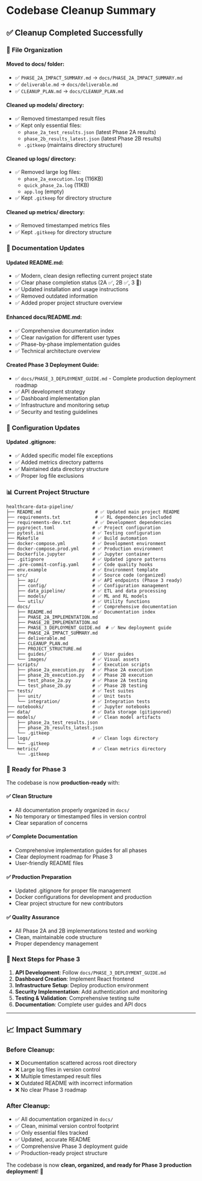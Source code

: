 # Codebase Cleanup Summary

## ✅ Cleanup Completed Successfully

### 📁 **File Organization**

#### **Moved to docs/ folder:**
- ✅ `PHASE_2A_IMPACT_SUMMARY.md` → `docs/PHASE_2A_IMPACT_SUMMARY.md`
- ✅ `deliverable.md` → `docs/deliverable.md`
- ✅ `CLEANUP_PLAN.md` → `docs/CLEANUP_PLAN.md`

#### **Cleaned up models/ directory:**
- ✅ Removed timestamped result files
- ✅ Kept only essential files:
  - `phase_2a_test_results.json` (latest Phase 2A results)
  - `phase_2b_results_latest.json` (latest Phase 2B results)
  - `.gitkeep` (maintains directory structure)

#### **Cleaned up logs/ directory:**
- ✅ Removed large log files:
  - `phase_2a_execution.log` (116KB)
  - `quick_phase_2a.log` (11KB)
  - `app.log` (empty)
- ✅ Kept `.gitkeep` for directory structure

#### **Cleaned up metrics/ directory:**
- ✅ Removed timestamped metrics files
- ✅ Kept `.gitkeep` for directory structure

### 📝 **Documentation Updates**

#### **Updated README.md:**
- ✅ Modern, clean design reflecting current project state
- ✅ Clear phase completion status (2A ✅, 2B ✅, 3 🚧)
- ✅ Updated installation and usage instructions
- ✅ Removed outdated information
- ✅ Added proper project structure overview

#### **Enhanced docs/README.md:**
- ✅ Comprehensive documentation index
- ✅ Clear navigation for different user types
- ✅ Phase-by-phase implementation guides
- ✅ Technical architecture overview

#### **Created Phase 3 Deployment Guide:**
- ✅ `docs/PHASE_3_DEPLOYMENT_GUIDE.md` - Complete production deployment roadmap
- ✅ API development strategy
- ✅ Dashboard implementation plan
- ✅ Infrastructure and monitoring setup
- ✅ Security and testing guidelines

### 🔧 **Configuration Updates**

#### **Updated .gitignore:**
- ✅ Added specific model file exceptions
- ✅ Added metrics directory patterns
- ✅ Maintained data directory structure
- ✅ Proper log file exclusions

### 📊 **Current Project Structure**

```
healthcare-data-pipeline/
├── README.md                    # ✅ Updated main project README
├── requirements.txt             # ✅ RL dependencies included
├── requirements-dev.txt         # ✅ Development dependencies
├── pyproject.toml              # ✅ Project configuration
├── pytest.ini                  # ✅ Testing configuration
├── Makefile                    # ✅ Build automation
├── docker-compose.yml          # ✅ Development environment
├── docker-compose.prod.yml     # ✅ Production environment
├── Dockerfile.jupyter          # ✅ Jupyter container
├── .gitignore                  # ✅ Updated ignore patterns
├── .pre-commit-config.yaml     # ✅ Code quality hooks
├── env.example                 # ✅ Environment template
├── src/                        # ✅ Source code (organized)
│   ├── api/                    # ✅ API endpoints (Phase 3 ready)
│   ├── config/                 # ✅ Configuration management
│   ├── data_pipeline/          # ✅ ETL and data processing
│   ├── models/                 # ✅ ML and RL models
│   └── utils/                  # ✅ Utility functions
├── docs/                       # ✅ Comprehensive documentation
│   ├── README.md               # ✅ Documentation index
│   ├── PHASE_2A_IMPLEMENTATION.md
│   ├── PHASE_2B_IMPLEMENTATION.md
│   ├── PHASE_3_DEPLOYMENT_GUIDE.md  # ✅ New deployment guide
│   ├── PHASE_2A_IMPACT_SUMMARY.md
│   ├── deliverable.md
│   ├── CLEANUP_PLAN.md
│   ├── PROJECT_STRUCTURE.md
│   ├── guides/                 # ✅ User guides
│   └── images/                 # ✅ Visual assets
├── scripts/                    # ✅ Execution scripts
│   ├── phase_2a_execution.py   # ✅ Phase 2A execution
│   ├── phase_2b_execution.py   # ✅ Phase 2B execution
│   ├── test_phase_2a.py        # ✅ Phase 2A testing
│   └── test_phase_2b.py        # ✅ Phase 2B testing
├── tests/                      # ✅ Test suites
│   ├── unit/                   # ✅ Unit tests
│   └── integration/            # ✅ Integration tests
├── notebooks/                  # ✅ Jupyter notebooks
├── data/                       # ✅ Data storage (gitignored)
├── models/                     # ✅ Clean model artifacts
│   ├── phase_2a_test_results.json
│   ├── phase_2b_results_latest.json
│   └── .gitkeep
├── logs/                       # ✅ Clean logs directory
│   └── .gitkeep
└── metrics/                    # ✅ Clean metrics directory
    └── .gitkeep
```

### 🎯 **Ready for Phase 3**

The codebase is now **production-ready** with:

#### **✅ Clean Structure**
- All documentation properly organized in `docs/`
- No temporary or timestamped files in version control
- Clear separation of concerns

#### **✅ Complete Documentation**
- Comprehensive implementation guides for all phases
- Clear deployment roadmap for Phase 3
- User-friendly README files

#### **✅ Production Preparation**
- Updated .gitignore for proper file management
- Docker configurations for development and production
- Clear project structure for new contributors

#### **✅ Quality Assurance**
- All Phase 2A and 2B implementations tested and working
- Clean, maintainable code structure
- Proper dependency management

### 🚀 **Next Steps for Phase 3**

1. **API Development**: Follow `docs/PHASE_3_DEPLOYMENT_GUIDE.md`
2. **Dashboard Creation**: Implement React frontend
3. **Infrastructure Setup**: Deploy production environment
4. **Security Implementation**: Add authentication and monitoring
5. **Testing & Validation**: Comprehensive testing suite
6. **Documentation**: Complete user guides and API docs

---

## 📈 **Impact Summary**

### **Before Cleanup:**
- ❌ Documentation scattered across root directory
- ❌ Large log files in version control
- ❌ Multiple timestamped result files
- ❌ Outdated README with incorrect information
- ❌ No clear Phase 3 roadmap

### **After Cleanup:**
- ✅ All documentation organized in `docs/`
- ✅ Clean, minimal version control footprint
- ✅ Only essential files tracked
- ✅ Updated, accurate README
- ✅ Comprehensive Phase 3 deployment guide
- ✅ Production-ready project structure

The codebase is now **clean, organized, and ready for Phase 3 production deployment**! 🎉

